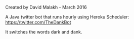 Created by David Malakh - March 2016

A Java twitter bot that runs hourly using Heroku Scheduler: https://twitter.com/TheDankBot

It switches the words dark and dank.
